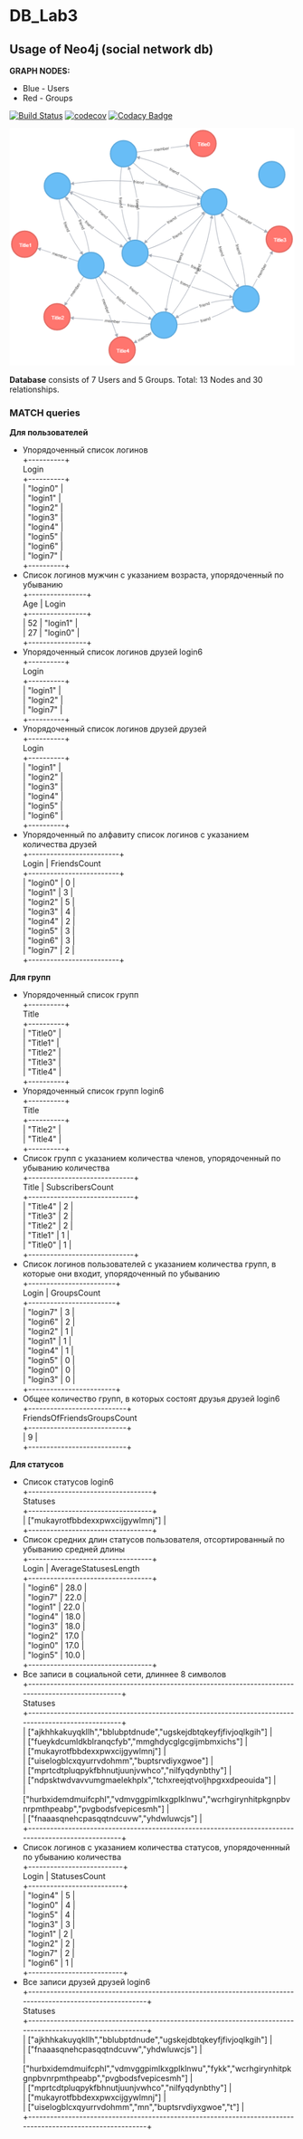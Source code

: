 # DB_Lab3
## Usage of Neo4j (social network db)

**GRAPH NODES:**
 - Blue - Users
 - Red - Groups

[![Build Status](https://travis-ci.org/Archer1292/mtp_wordsforproblem.svg?branch=master)](https://travis-ci.org/Archer1292/mtp_wordsforproblem)
[![codecov](https://codecov.io/gh/Archer1292/db-lab4/branch/master/graph/badge.svg)](https://codecov.io/gh/Archer1292/db-lab4)
[![Codacy Badge](https://api.codacy.com/project/badge/Grade/417eae12eed4466ca84601c5c4aabe20)](https://www.codacy.com/app/Archer1292/db-lab4?utm_source=github.com&amp;utm_medium=referral&amp;utm_content=Archer1292/db-lab4&amp;utm_campaign=Badge_Grade)

![DB GRAPH](graph.png)

**Database** consists of 7 Users and 5 Groups. Total: 13 Nodes and 30 relationships.

### MATCH queries
**Для пользователей**
- Упорядоченный список логинов  
+----------+  
Login  
+----------+  
| "login0" |  
| "login1" |  
| "login2" |  
| "login3" |  
| "login4" |  
| "login5" |  
| "login6" |  
| "login7" |  
+----------+
- Список логинов мужчин с указанием возраста, упорядоченный по убыванию  
+----------------+  
Age | Login   
+----------------+  
| 52  | "login1" |  
| 27  | "login0" |  
+----------------+  
- Упорядоченный список логинов друзей login6  
+----------+  
Login  
+----------+  
| "login1" |  
| "login2" |  
| "login7" |  
+----------+  
- Упорядоченный список логинов друзей друзей  
+----------+  
Login  
+----------+  
| "login1" |  
| "login2" |  
| "login3" |  
| "login4" |  
| "login5" |  
| "login6" |  
+----------+  
- Упорядоченный по алфавиту список логинов с указанием количества друзей  
+-------------------------+  
Login    | FriendsCount  
+-------------------------+  
| "login0" | 0            |  
| "login1" | 3            |  
| "login2" | 5            |  
| "login3" | 4            |  
| "login4" | 2            |  
| "login5" | 3            |  
| "login6" | 3            |  
| "login7" | 2            |  
+-------------------------+  

**Для групп**
- Упорядоченный список групп  
+----------+  
Title  
+----------+  
| "Title0" |  
| "Title1" |  
| "Title2" |  
| "Title3" |  
| "Title4" |  
+----------+
- Упорядоченный список групп login6  
+----------+  
Title  
+----------+  
| "Title2" |  
| "Title4" |  
+----------+  
- Список групп с указанием количества членов, упорядоченный по убыванию количества  
+-----------------------------+  
Title    | SubscribersCount  
+-----------------------------+  
| "Title4" | 2                |  
| "Title3" | 2                |  
| "Title2" | 2                |  
| "Title1" | 1                |  
| "Title0" | 1                |  
+-----------------------------+  
- Список логинов пользователей с указанием количества групп, в которые они входит, упорядоченный по убыванию  
+------------------------+  
Login    | GroupsCount  
+------------------------+  
| "login7" | 3           |  
| "login6" | 2           |  
| "login2" | 1           |  
| "login1" | 1           |  
| "login4" | 1           |  
| "login5" | 0           |  
| "login0" | 0           |  
| "login3" | 0           |  
+------------------------+  
- Общее количество групп, в которых состоят друзья друзей login6  
+---------------------------+  
FriendsOfFriendsGroupsCount  
+---------------------------+  
| 9                         |  
+---------------------------+  

**Для статусов**
- Список статусов login6  
+----------------------------------+  
Statuses  
+----------------------------------+  
| ["mukayrotfbbdexxpwxcijgywlmnj"] |  
+----------------------------------+  
- Список средних длин статусов пользователя, отсортированный по убыванию средней длины  
+----------------------------------+  
Login    | AverageStatusesLength  
+----------------------------------+  
| "login6" | 28.0                  |  
| "login7" | 22.0                  |  
| "login1" | 22.0                  |  
| "login4" | 18.0                  |  
| "login3" | 18.0                  |  
| "login2" | 17.0                  |  
| "login0" | 17.0                  |  
| "login5" | 10.0                  |  
+----------------------------------+
- Все записи в социальной сети, длиннее 8 символов  
+----------------------------------------------------------------------------------------------------+  
Statuses  
+----------------------------------------------------------------------------------------------------+  
| ["ajkhhkakuyqkllh","bblubptdnude","ugskejdbtqkeyfjfivjoqlkgih"]                                    |  
| ["fueykdcumldkblranqcfyb","mmghdycglgcgijmbmxichs"]                                                |  
| ["mukayrotfbbdexxpwxcijgywlmnj"]                                                                   |  
| ["uiselogblcxqyurrvdohmm","buptsrvdiyxgwoe"]                                                       |  
| ["mprtcdtpluqpykfbhnutjuunjvwhco","nilfyqdynbthy"]                                                 |  
| ["ndpsktwdvavvumgmaelekhplx","tchxreejqtvoljhpgxxdpeouida"]                                        |  
| ["hurbxidemdmuifcphl","vdmvggpimlkxgplklnwu","wcrhgirynhitpkgnpbvnrpmthpeabp","pvgbodsfvepicesmh"] |  
| ["fnaaasqnehcpasqqtndcuvw","yhdwluwcjs"]                                                           |  
+----------------------------------------------------------------------------------------------------+  
- Список логинов с указанием количества статусов, упорядоченнный по убыванию количества  
+--------------------------+  
Login    | StatusesCount  
+--------------------------+  
| "login4" | 5             |  
| "login0" | 4             |  
| "login5" | 4             |  
| "login3" | 3             |  
| "login1" | 2             |  
| "login2" | 2             |  
| "login7" | 2             |  
| "login6" | 1             |  
+--------------------------+  
- Все записи друзей друзей login6  
+-----------------------------------------------------------------------------------------------------------+  
Statuses  
+-----------------------------------------------------------------------------------------------------------+  
| ["ajkhhkakuyqkllh","bblubptdnude","ugskejdbtqkeyfjfivjoqlkgih"]                                           |  
| ["fnaaasqnehcpasqqtndcuvw","yhdwluwcjs"]                                                                  |  
| ["hurbxidemdmuifcphl","vdmvggpimlkxgplklnwu","fykk","wcrhgirynhitpkgnpbvnrpmthpeabp","pvgbodsfvepicesmh"] |  
| ["mprtcdtpluqpykfbhnutjuunjvwhco","nilfyqdynbthy"]                                                        |  
| ["mukayrotfbbdexxpwxcijgywlmnj"]                                                                          |  
| ["uiselogblcxqyurrvdohmm","mn","buptsrvdiyxgwoe","t"]                                                     |  
+-----------------------------------------------------------------------------------------------------------+  

